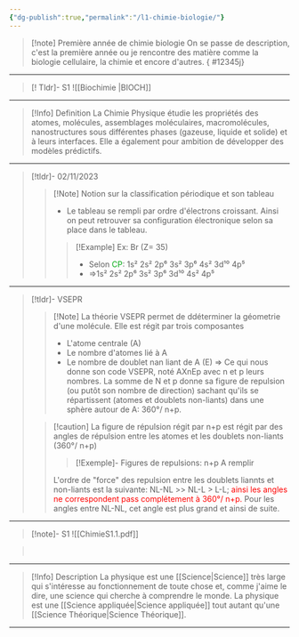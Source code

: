 ```yaml
---
{"dg-publish":true,"permalink":"/l1-chimie-biologie/"}
---
```







>[!note] Première année de chimie biologie
>On se passe de description, c'est la première année ou je rencontre des matière comme la biologie cellulaire, la chimie et encore d'autres.
{ #12345j}


------
>[! Tldr]- S1
> ![[Biochimie \|BIOCH]]
><br>
> 
<div class="transclusion internal-embed is-loaded"><div class="markdown-embed">



-----
>[!Info] Definition 
>La Chimie Physique étudie les propriétés des atomes, molécules, assemblages moléculaires, macromolécules, nanostructures sous différentes phases (gazeuse, liquide et solide) et à leurs interfaces. Elle a également pour ambition de développer des modèles prédictifs.
----
>[!tldr]- 02/11/2023
>>[!Note] Notion sur la classification périodique et son tableau
>>- Le tableau se rempli par ordre d'électrons croissant. Ainsi on peut retrouver sa configuration électronique selon sa place dans le tableau.
>>>[!Example] Ex: Br (Z= 35)
>>>- Selon <span style = "color: #03AC13">CP</span>: 1s² 2s² 2p⁶ 3s² 3p⁶ 4s² 3d¹⁰ 4p⁵
>>>- =>1s² 2s² 2p⁶ 3s² 3p⁶ 3d¹⁰ 4s² 4p⁵

-----
> [!tldr]- VSEPR
>>[!Note] La théorie VSEPR permet de ddéterminer la géometrie d'une molécule. Elle est régit par trois composantes
>>
>>- L'atome centrale (A)
>>- Le nombre d'atomes lié à A
>> - Le nombre de doublet nan liant de A (E)
>> => Ce qui nous donne son code VSEPR, noté AXnEp avec n et p leurs nombres.
> La somme de N et p donne sa figure de repulsion (ou putôt son nombre de direction) sachant qu'ils se répartissent (atomes et doublets non-liants) dans une sphère autour de A: 360°/ n+p. 
> 
>> [!caution] La figure de répulsion régit par n+p est régit par des angles de répulsion entre les atomes et les doublets non-liants (360°/ n+p)
>>> [!Exemple]- Figures de repulsions: n+p
>>> A remplir
>>
>> L'ordre de "force" des repulsion entre les doublets liannts et non-liants est la suivante: NL-NL >> NL-L > L-L; <span style = "color: red"> ainsi les angles ne correspondent pass complétement à 360°/ n+p.</span> Pour les angles entre NL-NL, cet angle est plus grand et ainsi de suite.
>

-----
>[!note]- S1
> ![[ChimieS1.1.pdf]] 

</div></div>

><br>
> 
<div class="transclusion internal-embed is-loaded"><div class="markdown-embed">



-------


>[!Info] Description 
>La physique est une [[Science\|Science]] très large qui s'intéresse au fonctionnement de toute chose et, comme j'aime le dire, une science qui cherche à comprendre le monde. La physique est une [[Science appliquée\|Science appliquée]] tout autant qu'une [[Science Théorique\|Science Théorique]].


</div></div>


----

